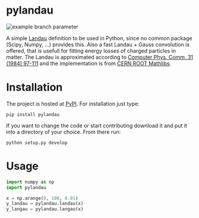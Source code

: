 # pylandau
![example branch parameter](https://github.com/Silab-Bonn/pylandau/actions/workflows/tests.yml/badge.svg?branch=2.1.2rc)

A simple [Landau](http://en.wikipedia.org/wiki/Landau_distribution) definition to be used in Python, since no common package (Scipy, Numpy, ...) provides this. Also a fast Landau + Gauss convolution is offered, that is usefull for fitting energy losses of charged particles in matter. The Landau is approximated according to  [Computer Phys. Comm. 31 (1984) 97-111](http://dx.doi.org/10.1016/0010-4655(84)90085-7) and the implementation is from [CERN ROOT Mathlibs](https://project-mathlibs.web.cern.ch/project-mathlibs/sw/html/PdfFuncMathCore_8cxx_source.html).

# Installation

The project is hosted at [PyPI](https://pypi.org/project/pylandau). For installation just type:
```
pip install pylandau
```

If you want to change the code or start contributing download it and put it into a directory of your choice. From there run:
```
python setup.py develop
```
# Usage

```python
import numpy as np
import pylandau

x = np.arange(0, 100, 0.01)
y_landau = pylandau.landau(x)
y_langau = pylandau.langau(x)
```
